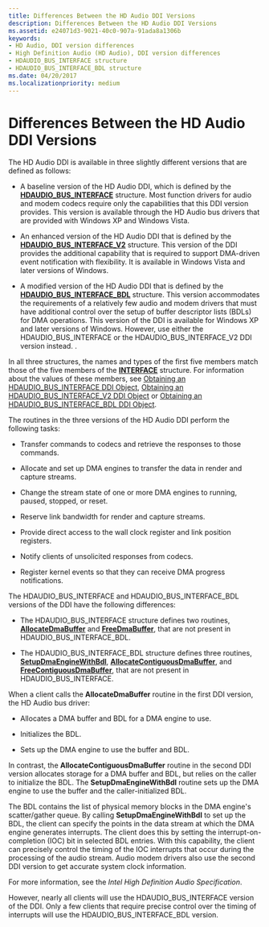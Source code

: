 ```yaml
---
title: Differences Between the HD Audio DDI Versions
description: Differences Between the HD Audio DDI Versions
ms.assetid: e24071d3-9021-40c0-907a-91ada8a1306b
keywords:
- HD Audio, DDI version differences
- High Definition Audio (HD Audio), DDI version differences
- HDAUDIO_BUS_INTERFACE structure
- HDAUDIO_BUS_INTERFACE_BDL structure
ms.date: 04/20/2017
ms.localizationpriority: medium
---
```


# Differences Between the HD Audio DDI Versions


The HD Audio DDI is available in three slightly different versions that are defined as follows:

-   A baseline version of the HD Audio DDI, which is defined by the [**HDAUDIO\_BUS\_INTERFACE**](https://docs.microsoft.com/windows-hardware/drivers/ddi/hdaudio/ns-hdaudio-_hdaudio_bus_interface) structure. Most function drivers for audio and modem codecs require only the capabilities that this DDI version provides. This version is available through the HD Audio bus drivers that are provided with Windows XP and Windows Vista.

-   An enhanced version of the HD Audio DDI that is defined by the [**HDAUDIO\_BUS\_INTERFACE\_V2**](https://docs.microsoft.com/windows-hardware/drivers/ddi/hdaudio/ns-hdaudio-_hdaudio_bus_interface_v2) structure. This version of the DDI provides the additional capability that is required to support DMA-driven event notification with flexibility. It is available in Windows Vista and later versions of Windows.

-   A modified version of the HD Audio DDI that is defined by the [**HDAUDIO\_BUS\_INTERFACE\_BDL**](https://docs.microsoft.com/windows-hardware/drivers/ddi/hdaudio/ns-hdaudio-_hdaudio_bus_interface_bdl) structure. This version accommodates the requirements of a relatively few audio and modem drivers that must have additional control over the setup of buffer descriptor lists (BDLs) for DMA operations. This version of the DDI is available for Windows XP and later versions of Windows. However, use either the HDAUDIO\_BUS\_INTERFACE or the HDAUDIO\_BUS\_INTERFACE\_V2 DDI version instead. .

In all three structures, the names and types of the first five members match those of the five members of the [**INTERFACE**](https://docs.microsoft.com/windows-hardware/drivers/ddi/wdm/ns-wdm-_interface) structure. For information about the values of these members, see [Obtaining an HDAUDIO\_BUS\_INTERFACE DDI Object](obtaining-an-hdaudio-bus-interface-ddi-object.md), [Obtaining an HDAUDIO\_BUS\_INTERFACE\_V2 DDI Object](obtaining-an-hdaudio-bus-interface-v2-ddi-object.md) or [Obtaining an HDAUDIO\_BUS\_INTERFACE\_BDL DDI Object](obtaining-an-hdaudio-bus-interface-bdl-ddi-object.md).

The routines in the three versions of the HD Audio DDI perform the following tasks:

-   Transfer commands to codecs and retrieve the responses to those commands.

-   Allocate and set up DMA engines to transfer the data in render and capture streams.

-   Change the stream state of one or more DMA engines to running, paused, stopped, or reset.

-   Reserve link bandwidth for render and capture streams.

-   Provide direct access to the wall clock register and link position registers.

-   Notify clients of unsolicited responses from codecs.

-   Register kernel events so that they can receive DMA progress notifications.

The HDAUDIO\_BUS\_INTERFACE and HDAUDIO\_BUS\_INTERFACE\_BDL versions of the DDI have the following differences:

-   The HDAUDIO\_BUS\_INTERFACE structure defines two routines, [**AllocateDmaBuffer**](https://docs.microsoft.com/windows-hardware/drivers/ddi/hdaudio/nc-hdaudio-pallocate_dma_buffer) and [**FreeDmaBuffer**](https://docs.microsoft.com/windows-hardware/drivers/ddi/hdaudio/nc-hdaudio-pfree_dma_buffer), that are not present in HDAUDIO\_BUS\_INTERFACE\_BDL.

-   The HDAUDIO\_BUS\_INTERFACE\_BDL structure defines three routines, [**SetupDmaEngineWithBdl**](https://docs.microsoft.com/windows-hardware/drivers/ddi/hdaudio/nc-hdaudio-psetup_dma_engine_with_bdl), [**AllocateContiguousDmaBuffer**](https://docs.microsoft.com/windows-hardware/drivers/ddi/hdaudio/nc-hdaudio-pallocate_contiguous_dma_buffer), and [**FreeContiguousDmaBuffer**](https://docs.microsoft.com/windows-hardware/drivers/ddi/hdaudio/nc-hdaudio-pfree_contiguous_dma_buffer), that are not present in HDAUDIO\_BUS\_INTERFACE.

When a client calls the **AllocateDmaBuffer** routine in the first DDI version, the HD Audio bus driver:

-   Allocates a DMA buffer and BDL for a DMA engine to use.

-   Initializes the BDL.

-   Sets up the DMA engine to use the buffer and BDL.

In contrast, the **AllocateContiguousDmaBuffer** routine in the second DDI version allocates storage for a DMA buffer and BDL, but relies on the caller to initialize the BDL. The **SetupDmaEngineWithBdl** routine sets up the DMA engine to use the buffer and the caller-initialized BDL.

The BDL contains the list of physical memory blocks in the DMA engine's scatter/gather queue. By calling **SetupDmaEngineWithBdl** to set up the BDL, the client can specify the points in the data stream at which the DMA engine generates interrupts. The client does this by setting the interrupt-on-completion (IOC) bit in selected BDL entries. With this capability, the client can precisely control the timing of the IOC interrupts that occur during the processing of the audio stream. Audio modem drivers also use the second DDI version to get accurate system clock information.

For more information, see the *Intel High Definition Audio Specification*.

However, nearly all clients will use the HDAUDIO\_BUS\_INTERFACE version of the DDI. Only a few clients that require precise control over the timing of interrupts will use the HDAUDIO\_BUS\_INTERFACE\_BDL version.

 

 




